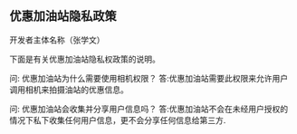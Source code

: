## 优惠加油站隐私政策

开发者主体名称（张学文）

下面是有关优惠加油站隐私权政策的说明。


问: 优惠加油站为什么需要使用相机权限？
答:优惠加油站需要此权限来允许用户调用相机来拍摄油站的优惠信息。


问: 优惠加油站会收集并分享用户信息吗？
答:优惠加油站不会在未经用户授权的情况下私下收集任何用户信息，更不会分享任何信息给第三方.
